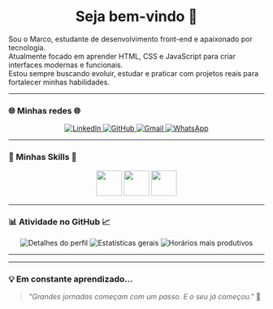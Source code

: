 <h1 align="center">Seja bem-vindo 👋</h1>

Sou o Marco, estudante de desenvolvimento front-end e apaixonado por tecnologia.  
Atualmente focado em aprender HTML, CSS e JavaScript para criar interfaces modernas e funcionais.  
Estou sempre buscando evoluir, estudar e praticar com projetos reais para fortalecer minhas habilidades.

---

### 🌐 Minhas redes 🌐

<p align="center">
  <a href="https://www.linkedin.com/in/marco-silva-junior/">
    <img alt="LinkedIn" src="https://img.shields.io/badge/LinkedIn-0077B5?style=for-the-badge&logo=linkedin&logoColor=white" />
  </a>
  <a href="https://github.com/omarcojunior">
    <img alt="GitHub" src="https://img.shields.io/badge/GitHub-181717?style=for-the-badge&logo=github&logoColor=white" />
  </a>
  <a href="mailto:teuemail@gmail.com">
    <img alt="Gmail" src="https://img.shields.io/badge/Gmail-D14836?style=for-the-badge&logo=gmail&logoColor=white" />
  </a>
  <a href="https://wa.me/5541988833923">
    <img alt="WhatsApp" src="https://img.shields.io/badge/WhatsApp-25D366?style=for-the-badge&logo=whatsapp&logoColor=white" />
  </a>
</p>

---

### 🚀 Minhas Skills 🚀

<p align="center">
  <img src="https://cdn.jsdelivr.net/gh/devicons/devicon/icons/html5/html5-original.svg" width="50" />
  <img src="https://cdn.jsdelivr.net/gh/devicons/devicon/icons/css3/css3-original.svg" width="50" />
  <img src="https://cdn.jsdelivr.net/gh/devicons/devicon/icons/javascript/javascript-original.svg" width="50" />
</p>

---

### 📊 Atividade no GitHub 📈 

<p align="center">
  <img src="https://github-profile-summary-cards.vercel.app/api/cards/profile-details?username=omarcojunior&theme=2077" alt="Detalhes do perfil" />
  <img src="https://github-profile-summary-cards.vercel.app/api/cards/stats?username=omarcojunior&theme=2077" alt="Estatísticas gerais" />
  <img src="https://github-profile-summary-cards.vercel.app/api/cards/productive-time?username=omarcojunior&theme=2077&utcOffset=-3" alt="Horários mais produtivos" />
</p>

---


---

### 💡 Em constante aprendizado...
> *"Grandes jornadas começam com um passo. E o seu já começou."* 🚀

